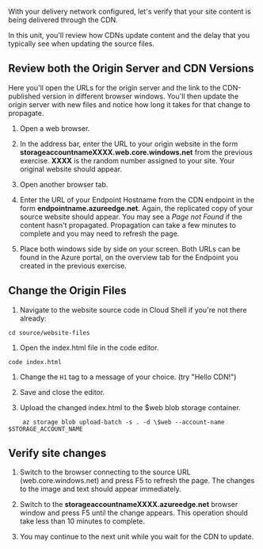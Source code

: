 With your delivery network configured, let's verify that your site content is being delivered through the CDN.

In this unit, you'll review how CDNs update content and the delay that you typically see when updating the source files.

## Review both the Origin Server and CDN Versions

Here you'll open the URLs for the origin server and the link to the CDN-published version in different browser windows. You'll then update the origin server with new files and notice how long it takes for that change to propagate.

1. Open a web browser.

1. In the address bar, enter the URL to your origin website in the form **storageaccountnameXXXX.web.core.windows.net** from the previous exercise. **XXXX** is the random number assigned to your site. Your original website should appear.

1. Open another browser tab.

1. Enter the URL of your Endpoint Hostname from the CDN endpoint in the form **endpointname.azureedge.net**. Again, the replicated copy of your source website should appear. You may see a _Page not Found_ if the content hasn't propagated. Propagation can take a few minutes to complete and you may need to refresh the page.

1. Place both windows side by side on your screen. Both URLs can be found in the Azure portal, on the overview tab for the Endpoint you created in the previous exercise.

## Change the Origin Files

1. Navigate to the website source code in Cloud Shell if you're not there already:
```azurecli
cd source/website-files
```

1. Open the index.html file in the code editor.
```azurecli
code index.html
```

1. Change the ```H1``` tag to a message of your choice. (try "Hello CDN!")

1. Save and close the editor.

1. Upload the changed index.html to the $web blob storage container.

```azurecli
    az storage blob upload-batch -s . -d \$web --account-name $STORAGE_ACCOUNT_NAME
```

## Verify site changes

1. Switch to the browser connecting to the source URL (web.core.windows.net) and press F5 to refresh the page. The changes to the image and text should appear immediately.

1. Switch to the **storageaccountnameXXXX.azureedge.net** browser window and press F5 until the change appears. This operation should take less than 10 minutes to complete.

1. You may continue to the next unit while you wait for the CDN to update.